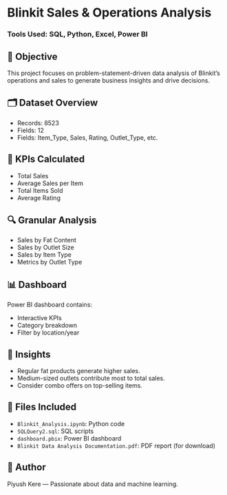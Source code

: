 # Blinkit Sales & Operations Analysis

### Tools Used: SQL, Python, Excel, Power BI

## 📌 Objective
This project focuses on problem-statement-driven data analysis of Blinkit’s operations and sales to generate business insights and drive decisions.

## 🗂️ Dataset Overview
- Records: 8523
- Fields: 12
- Fields: Item_Type, Sales, Rating, Outlet_Type, etc.

## 🚀 KPIs Calculated
- Total Sales
- Average Sales per Item
- Total Items Sold
- Average Rating

## 🔍 Granular Analysis
- Sales by Fat Content
- Sales by Outlet Size
- Sales by Item Type
- Metrics by Outlet Type

## 📊 Dashboard
Power BI dashboard contains:
- Interactive KPIs
- Category breakdown
- Filter by location/year

## 🧠 Insights
- Regular fat products generate higher sales.
- Medium-sized outlets contribute most to total sales.
- Consider combo offers on top-selling items.

## 📎 Files Included
- `Blinkit_Analysis.ipynb`: Python code
- `SQLQuery2.sql`: SQL scripts
- `dashboard.pbix`: Power BI dashboard
- `Blinkit Data Analysis Documentation.pdf`: PDF report (for download)

## 👤 Author
Piyush Kere — Passionate about data and machine learning.
